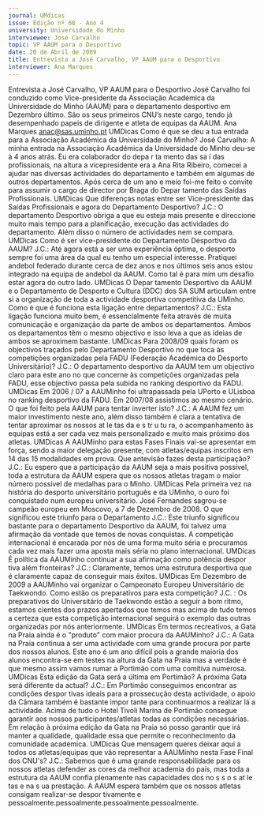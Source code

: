 ```yaml
---
journal: UMdicas
issue: Edição nº 68 - Ano 4
university: Universidade do Minho
interviewee: José Carvalho
topic: VP AAUM para o Desportivo
date: 20 de Abril de 2009
title: Entrevista a José Carvalho, VP AAUM para o Desportivo
interviewer: Ana Marques
---
```



Entrevista a José Carvalho, VP AAUM para o Desportivo
José Carvalho foi conduzido como Vice-presidente da Associação
Académica da Universidade do Minho (AAUM) para o
departamento desportivo em Dezembro último. São os seus primeiros
CNU’s neste cargo, tendo já desempenhado papeis de dirigente e atleta de
equipas da AAUM.
Ana Marques
anac@sas.uminho.pt
UMDicas Como é que se deu a tua
entrada para a Associação
Académica da Universidade do
Minho?
José Carvalho: A minha entrada
na Associação Académica da
Universidade do Minho deu-se à 4
anos atrás.
Eu era colaborador do
depa r ta mento das sa í das
profissionais, na altura a vicepresidente 
era a Ana Rita Ribeiro,
comecei a ajudar nas diversas
actividades do departamento e
também em algumas de outros
departamentos.
Após cerca de um ano e meio foi-me 
feito o convite para assumir o
cargo de director por Braga do
Depar tamento das Saídas
Profissionais.
UMDicas Que diferenças notas
entre ser Vice-presidente das
Saídas Profissionais e agora do
Departamento Desportivo?
J.C.: O departamento Desportivo
obriga a que eu esteja mais
presente e direccione muito mais
tempo para a planificação,
execução das actividades do
departamento. Além disso o
número de actividades nem se
compara.
UMDicas Como é ser vice-presidente
 do Departamento
Desportivo da AAUM?
J.C.: Até agora está a ser uma
experiência óptima, o desporto
sempre foi uma área da qual eu
tenho um especial interesse.
Pratiquei andebol federado
durante cerca de dez anos e nos
últimos seis anos estou
integrado na equipa de andebol
da AAUM. Como tal é para mim um
desafio estar agora do outro lado.
UMDicas O Depar tamento
Desportivo da AAUM e o
Departamento de Desporto e
Cultura (DDC) dos SA SUM
articulam entre si a organização
de toda a actividade desportiva
competitiva da UMinho. Como é
que é funciona esta ligação entre
departamentos?
J.C.: Esta ligação funciona muito
bem, é essencialmente feita
através de muita comunicação e
organização da parte de ambos
os departamentos.
Ambos os departamentos têm o
mesmo objectivo e isso leva a que
as ideias de ambos se aproximem
bastante.
UMDicas Para 2008/09 quais
foram os objectivos traçados pelo
Departamento Desportivo no que
toca às competições organizadas
pela FADU (Federação Académica
do Desporto Universitário)?
J.C.: O departamento desportivo
da AAUM tem um objectivo claro
para este ano no que concerne às
competições organizadas pela
FADU, esse objectivo passa pela
subida no ranking desportivo da
FADU.
UMDicas Em 2006 / 07 a
AAUMinho foi ultrapassada pela
UPorto e ULisboa no ranking
desportivo da FADU. Em 2007/08
assistimos ao mesmo cenário. O
que foi feito pela AAUM para tentar
inverter isto?
J.C.: A AAUM fez um maior
investimento neste ano, além
disso também é clara a tentativa
de tentar aproximar os nossos
at le tas da e s tr u tu ra, o
acompanhamento às equipas
está a ser cada vez mais
personalizado e muito mais
próximo dos atletas.
UMDicas A AAUMinho para estas
Fases Finais vai-se apresentar
em força, sendo a maior
delegação presente, com
atletas/equipas inscritos em 14
das 15 modalidades em prova.
Que antevisão fazes desta
participação?
J.C.: Eu espero que a participação
da AAUM seja a mais positiva
possível, toda a estrutura da
AAUM espera que os nossos
atletas tragam o maior número
possível de medalhas para o
Minho.
UMDicas Pela primeira vez na
história do desporto universitário
português e da UMinho, o ouro foi
conquistado num europeu
universitário. José Fernandes
sagrou-se campeão europeu em
Moscovo, a 7 de Dezembro de
2008. O que significou este
triunfo para o Departamento
J.C.: Este triunfo significou
bastante para o departamento
Desportivo da AAUM, foi talvez
uma afirmação da vontade que
temos de novas conquistas. A
competição internacional é
encarada por nós de uma forma
muito séria e procuramos cada
vez mais fazer uma aposta mais
séria no plano internacional.
UMDicas É política da AAUMinho
continuar a sua afirmação como
potência despor tiva além
fronteiras?
J.C.: Claramente, temos uma
estrutura desportiva que é
claramente capaz de conseguir
mais êxitos.
UMDicas Em Dezembro de 2009
a AAUMinho vai organizar o
Campeonato Europeu
Universitário de Taekwondo.
Como estão os preparativos para
esta competição?
J.C. : Os preparativos do
Universitário de Taekwondo estão
a seguir a bom ritmo, estamos
cientes dos prazos apertados que
temos mas acima de tudo temos
a certeza que esta competição
internacional seguirá o exemplo
das outras organizadas por nós
anteriormente.
UMDicas Em termos recreativos,
a Gata na Praia ainda é o "produto"
com maior procura da AAUMinho?
J.C.: A Gata na Praia continua a ser
uma actividade com uma grande
procura por parte dos nossos
alunos. Este ano é um ano difícil
pois a grande maioria dos alunos
encontra-se em testes na altura
da Gata na Praia mas a verdade é
que mesmo assim vamos rumar
a Portimão com uma comitiva
numerosa.
UMDicas Esta edição da Gata
será a última em Portimão? A
próxima Gata será diferente da
actual?
J.C.: Em Portimão conseguimos
encontrar as condições
despor tivas ideais para a
prossecução desta actividade, o
apoio da Câmara também é
bastante impor tante para
continuarmos a realizar lá a
actividade.
Acima de tudo o Hotel Tivoli
Marina de Portimão consegue
garantir aos nossos
participantes/atletas todas as
condições necessárias. Em
relação à próxima edição da Gata
na Praia só posso garantir que irá
manter a qualidade, qualidade
essa que permite o
reconhecimento da comunidade
académica.
UMDicas Que mensagem queres
deixar aqui a todos os atletas/equipas que vão
representar a AAUMinho nesta
Fase Final dos CNU's?
J.C.: Sabemos que é uma grande
responsabilidade para os nossos
atletas defender as cores da
melhor academia do país, mas
toda a estrutura da AAUM confia
plenamente nas capacidades dos
no s s o s at le tas e na s ua
prestação.
A AAUM espera também que os
nossos atletas consigam realizar-se
 despor tivamente e
pessoalmente.pessoalmente.pessoalmente.pessoalmente.
